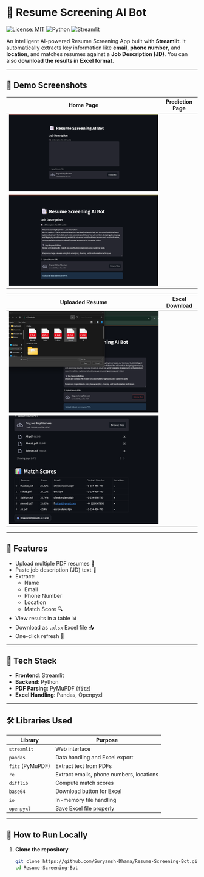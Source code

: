 # 🤖 Resume Screening AI Bot

[![License: MIT](https://img.shields.io/badge/License-MIT-green.svg)](LICENSE)
![Python](https://img.shields.io/badge/python-3.8%2B-blue)
![Streamlit](https://img.shields.io/badge/Built%20With-Streamlit-ff4b4b)

An intelligent AI-powered Resume Screening App built with **Streamlit**. It automatically extracts key information like **email**, **phone number**, and **location**, and matches resumes against a **Job Description (JD)**. You can also **download the results in Excel format**.

---

## 📸 Demo Screenshots

| Home Page | Prediction Page |
|-----------|-----------------|
| ![Home Page](https://github.com/Suryansh-Dhama/AI-Powered-Resume-Screening-System-for-Efficient-Candidate-Shortlisting/blob/75861e3802f3f9e2c26ffcf9bee6aaf5eebf1f0c/images/1.png) |
![Prediction Page](https://github.com/Suryansh-Dhama/AI-Powered-Resume-Screening-System-for-Efficient-Candidate-Shortlisting/blob/75861e3802f3f9e2c26ffcf9bee6aaf5eebf1f0c/images/2.png) |

| Uploaded Resume | Excel Download |
|------------------|----------------|
| ![Uploaded File](https://github.com/Suryansh-Dhama/AI-Powered-Resume-Screening-System-for-Efficient-Candidate-Shortlisting/blob/75861e3802f3f9e2c26ffcf9bee6aaf5eebf1f0c/images/3.png) |
![Excel Output](https://github.com/Suryansh-Dhama/AI-Powered-Resume-Screening-System-for-Efficient-Candidate-Shortlisting/blob/75861e3802f3f9e2c26ffcf9bee6aaf5eebf1f0c/images/4.png) |

---

## 🚀 Features

- Upload multiple PDF resumes 📂
- Paste job description (JD) text 📄
- Extract:
  - Name
  - Email
  - Phone Number
  - Location
  - Match Score 🔍
- View results in a table 📊
- Download as `.xlsx` Excel file 📥
- One-click refresh 🔄

---

## 🧠 Tech Stack

- **Frontend**: Streamlit
- **Backend**: Python
- **PDF Parsing**: PyMuPDF (`fitz`)
- **Excel Handling**: Pandas, Openpyxl

---

## 🛠️ Libraries Used

| Library | Purpose |
|--------|---------|
| `streamlit` | Web interface |
| `pandas` | Data handling and Excel export |
| `fitz` (PyMuPDF) | Extract text from PDFs |
| `re` | Extract emails, phone numbers, locations |
| `difflib` | Compute match scores |
| `base64` | Download button for Excel |
| `io` | In-memory file handling |
| `openpyxl` | Save Excel file properly |

---

## 🧪 How to Run Locally

1. **Clone the repository**
   ```bash
   git clone https://github.com/Suryansh-Dhama/Resume-Screening-Bot.git
   cd Resume-Screening-Bot
